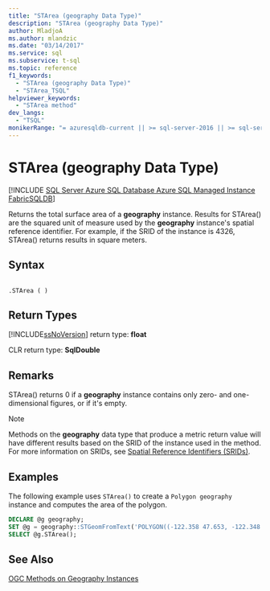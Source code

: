 ```yaml
---
title: "STArea (geography Data Type)"
description: "STArea (geography Data Type)"
author: MladjoA
ms.author: mlandzic
ms.date: "03/14/2017"
ms.service: sql
ms.subservice: t-sql
ms.topic: reference
f1_keywords:
  - "STArea (geography Data Type)"
  - "STArea_TSQL"
helpviewer_keywords:
  - "STArea method"
dev_langs:
  - "TSQL"
monikerRange: "= azuresqldb-current || >= sql-server-2016 || >= sql-server-linux-2017 || = azuresqldb-mi-current || =fabric"
---
```

# STArea (geography Data Type)
[!INCLUDE [SQL Server Azure SQL Database Azure SQL Managed Instance FabricSQLDB](../../includes/applies-to-version/sql-asdb-asdbmi-fabricsqldb.md)]

Returns the total surface area of a **geography** instance. Results for STArea() are the squared unit of measure used by the **geography** instance's spatial reference identifier. For example, if the SRID of the instance is 4326, STArea() returns results in square meters.  
  
## Syntax  
  
```  
  
.STArea ( )  
```  
  
## Return Types
[!INCLUDE[ssNoVersion](../../includes/ssnoversion-md.md)] return type: **float**  
  
CLR return type: **SqlDouble**  
  
## Remarks  
STArea() returns 0 if a **geography** instance contains only zero- and one-dimensional figures, or if it's empty.  
  
> [!NOTE]  
>  Methods on the **geography** data type that produce a metric return value will have different results based on the SRID of the instance used in the method. For more information on SRIDs, see [Spatial Reference Identifiers &#40;SRIDs&#41;](../../relational-databases/spatial/spatial-reference-identifiers-srids.md).  
  
## Examples  
The following example uses `STArea()` to create a `Polygon geography` instance and computes the area of the polygon.  
  
```sql
DECLARE @g geography;  
SET @g = geography::STGeomFromText('POLYGON((-122.358 47.653, -122.348 47.649, -122.348 47.658, -122.358 47.658, -122.358 47.653))', 4326);  
SELECT @g.STArea();  
```  
  
## See Also  
[OGC Methods on Geography Instances](../../t-sql/spatial-geography/ogc-methods-on-geography-instances.md)  
  
